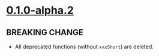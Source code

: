 # [0.1.0-alpha.2]

## BREAKING CHANGE

- All deprecated functions (without `xxxShort`) are deleted.

[0.1.0-alpha.2]: https://github.com/AccelByte/accelbyte-go-modular-sdk/compare/qosm-sdk/v0.1.0-alpha.1..qosm-sdk/v0.1.0-alpha.2
